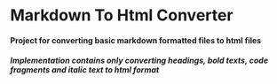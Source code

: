 # Markdown To Html Converter
#### Project for converting basic markdown formatted files to html files
##### Implementation contains only converting headings, bold texts, code fragments and italic text to html format